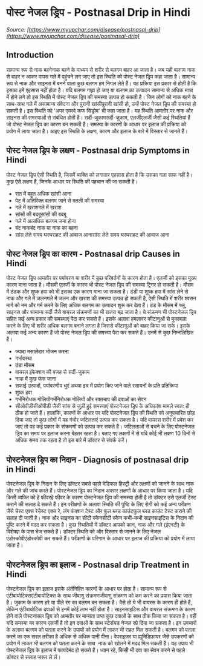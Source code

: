 # पोस्ट नेजल ड्रिप - Postnasal Drip in Hindi
_Source: [https://www.myupchar.com/disease/postnasal-drip](https://www.myupchar.com/disease/postnasal-drip)_

## Introduction
सामान्य रूप से नाक बहनेनाक बहने के माध्यम से शरीर से बलगम बाहर आ जाता है। जब यही बलगम नाक से बाहर न आकर वापस गले में पहुंचने लग जाए तो इस स्थिति को पोस्ट नेजल ड्रिप कहा जाता है। सामान्य रूप से नाक और साइनस में बनने वाला कुछ बलगम हम निगल लेते हैं। यह प्रक्रिया इस प्रकार से होती है कि इसका हमें एहसास नहीं होता है। यदि बलगम गाढ़ा हो जाए या बलगम का उत्पादन सामान्य से अधिक मात्रा मेंं होने लगे तो इस स्थिति में पोस्ट नेजल ड्रिप की समस्या उत्पन्न हो सकती है।
जिन लोगों को नाक बहने के साथ-साथ गले में असामान्य संवेदना और पुरानी खांसीपुरानी खांसी हो, उन्हें पोस्ट नेजल ड्रिप की समस्या हो सकती है। इस स्थिति को 'अपर एयरवे कफ सिंड्रोम' भी कहा जाता है। यह स्थिति आमतौर पर नाक और साइनस की समस्याओं से संबंधित होती है। सर्दी-जुकामसर्दी-जुकाम, एलर्जीएलर्जी जैसी कई स्थितियां हैं जो पोस्ट नेजल ड्रिप का कारण बन सकती हैं। समस्या के कारणों के आधार पर इलाज की प्रक्रिया को प्रयोग में लाया जाता है।
आइए इस स्थिति के लक्षण, कारण और इलाज के बारे में विस्तार से जानते हैं।

## पोस्ट नेजल ड्रिप के लक्षण - Postnasal drip Symptoms in Hindi
पोस्ट नेजल ड्रिप ऐसी स्थिति है, जिसमें व्यक्ति को लगातार एहसास होता है कि उसका गला साफ नहीं है। कुछ ऐसे लक्षण हैं, जिनके आधार पर स्थिति की पहचान की जा सकती है।
- रात में बहुत अधिक खांसी आना
- पेट में अतिरिक्त बलगम जाने से मतली की समस्या
- गले में खराशगले में खराश
- सांसों की बदबूसांसों की बदबू
- गले में अत्यधिक बलगम जमा होना
- बंद नाकबंद नाक या नाक का बहना
- सांस लेते समय घरघराहट की आवाज आनासांस लेते समय घरघराहट की आवाज आना

## पोस्ट नेजल ड्रिप का कारण - Postnasal drip Causes in Hindi
पोस्ट नेजल ड्रिप आमतौर पर पर्यावरण या शरीर में कुछ परिवर्तनों के कारण होता है। एलर्जी को इसका मुख्य कारण माना जाता है। मौसमी एलर्जी के कारण भी पोस्ट नेजल ड्रिप की समस्या ट्रिगर हो सकती है। मौसम में ठंडक और शुष्क हवा को भी इसका एक कारण माना जा सकता है। ठंडी या शुष्क हवा में सांस लेने से नाक और गले में जलनगले में जलन और खराश की समस्या उत्पन्न हो सकती है, ऐसी स्थिति में शरीर श्वसन मार्ग को नम और गर्म करने के लिए अधिक बलगम का उत्पादन शुरू कर देता हैं।
ठंड के मौसम में फ्लू, साइनस और सामान्य सर्दी जैसे वायरल संक्रमणों का भी खतरा बढ़ जाता है। ये संक्रमण भी पोस्टनेजल ड्रिप सहित कई अन्य प्रकार की समस्याएं पैदा कर सकते हैं। इसके अलावा हमलावर कीटाणुओं से मुकाबला करने के लिए भी शरीर अधिक बलगम बनाने लगता है जिससे कीटाणुओं को बाहर किया जा सके।
इसके अलावा कई अन्य कारण हैं जो पोस्ट नेजल ड्रिप की समस्या पैदा कर सकते हैं। उनमें से कुछ निम्नलिखित हैं।
- ज्यादा मसालेदार भोजन करना
- गर्भावस्था
- ठंडा मौसम
- वायरल इंफेक्शन की वजह से सर्दी-जुकाम
- नाक में कुछ फंस जाना
- सफाई उत्पादों, पर्यावरणीय धुएं अथवा इत्र में प्रयोग किए जाने वाले रसायनों के प्रति प्रतिक्रिया
- शुष्क हवा
- गर्भनिरोधक गोलियोंगर्भनिरोधक गोलियों और रक्तचाप की दवाओं का सेवन
- सीओपीडीसीओपीडी जैसी सांस से जुड़ी हुई समस्याएं
पोस्टनेजल ड्रिप के अधिकांश मामले स्वत: ही ठीक हो जाते हैं। हालांकि, कारणों के आधार पर यदि पोस्टनेजल ड्रिप की स्थिति को अनुपचारित छोड़ दिया जाए तो कुछ लोगों में यह गंभीर जटिलताएं उत्पन्न कर सकता है। यदि वायरस शरीर में प्रवेश कर जाएं तो वह कई प्रकार के संक्रमणों को उत्पन्न ​कर सकते हैं। जटिलताओं से बचने के लिए पोस्टनेजल ड्रिप का समय पर इलाज करना बेहतर रहता है। बताए गए लक्षणों में से यदि कोई भी लक्षण 10 दिनों से अधिक समय तक रहता है तो इस बारे में डॉक्टर से संपर्क करें।

## पोस्टनेजल ड्रिप का निदान - Diagnosis of postnasal drip in Hindi
पोस्टनेजल ड्रिप के निदान के लिए डॉक्टर सबसे पहले मेडिकल हिस्ट्री और लक्षणों को जानने के साथ नाक और गले की जांच करते हैं। पोस्टनेजल ड्रिप का निदान अक्सर लक्षणों के आधार पर किया जाता है। यदि किसी व्यक्ति को हे फीवरहे फीवर के कारण पोस्टनेजल ड्रिप की समस्या होती है तो डॉक्टर उसे एलर्जी टेस्ट कराने की सलाह दे सकते हैं।
इन परीक्षणों के अलावा स्थिति की पुष्टि के लिए रोगी को कई अन्य परीक्षण जैसे चेस्ट एक्स रेचेस्ट एक्स रे, लंग फंक्शन टेस्ट और फुल ब्लड काउंटफुल ब्लड काउंट टेस्ट कराने की सलाह दी जाती है। नाक और साइनस का सीटी स्कैनसीटी स्कैन कभी-कभी साइनसाइटिस के निदान की पुष्टि करने में मदद कर सकता है।
कुछ स्थितियों में डॉक्टर आपको कान, नाक और गले (ईएनटी) के विशेषज्ञ के पास भेज सकते हैं। डॉक्टर स्थिति को और विस्तार से जानने के लिए नेजल एंडोस्कोपीएंडोस्कोपी कर सकते हैं। परीक्षणों के परिणाम के आधार पर इलाज की प्रक्रिया को प्रयोग में लाया जाता है।

## पोस्टनेजल ड्रिप का इलाज - Postnasal drip Treatment in Hindi
पोस्टनेजल ड्रिप का इलाज इसके अंर्तनिहित कारणों के आधार पर होता है। सामान्य रूप से एंटीबायोटिक्सएंटीबायोटिक्स के साथ जीवाणु संक्रमणजीवाणु संक्रमण को कम करने का प्रयास किया जाता है। जुकाम के कारण हरे या पीले रंग का बलगम बन सकता है। वैसे तो ये भी वायरस के कारण ही होते हैं, लेकिन एंटीबायोटिक दवाओं से इनमें कोई लाभ नहीं होता है।
साइनसाइटिस और वायरल संक्रमण के कारण होने वाले पोस्टनासल ड्रिप को आमतौर पर मान्यता प्राप्त कुछ दवाओं के साथ ठीक किया जा सकता है। वहीं यदि समस्या का कारण एलर्जी है तो इन दवाओं के साथ स्टेरॉयड नेजल स्प्रे दिया जा सकता है। इन उपचारों के अलावा बलगम को पतला करने के उपायों को प्रयोग में लाकर भी राहत मिल सकती है। बलगम को पतला करने का एक सरल तरीका है अधिक से अधिक पानी पीना।
वेपराइज़र या ह्यूमिडिफ़ायर जैसे उपकरणों को प्रयोग में लाकर भी बलगम को पतला करने के साथ  नाक को खोलने में मदद मिल सकती है। यह उपाय भी पोस्टनेजल ड्रिप के इलाज में फायदेमंद हो सकते हैं। ध्यान रहे, किसी भी दवा का सेवन करने से पहले डॉक्टर से सलाह जरूर ले लें।

